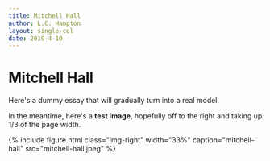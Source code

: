 ```yaml
---
title: Mitchell Hall
author: L.C. Hampton
layout: single-col
date: 2019-4-10
---
```



# Mitchell Hall

Here's a dummy essay that will gradually turn into a real model.

In the meantime, here's a **test image**, hopefully off to the right and taking up 1/3 of the page width.

{% include figure.html class="img-right" width="33%" caption="mitchell-hall" src="mitchell-hall.jpeg" %}

